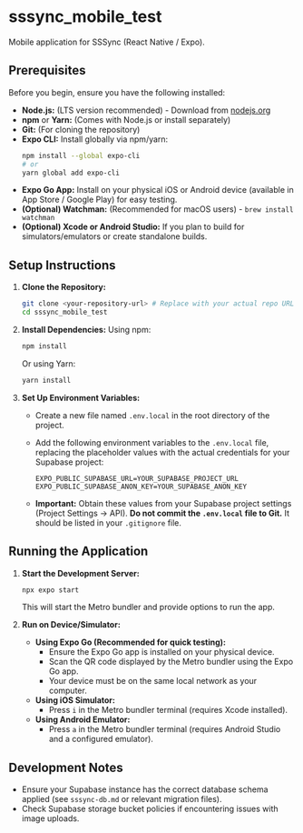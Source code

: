 # sssync_mobile_test

Mobile application for SSSync (React Native / Expo).

## Prerequisites

Before you begin, ensure you have the following installed:

*   **Node.js:** (LTS version recommended) - Download from [nodejs.org](https://nodejs.org/)
*   **npm** or **Yarn:** (Comes with Node.js or install separately)
*   **Git:** (For cloning the repository)
*   **Expo CLI:** Install globally via npm/yarn:
    ```bash
    npm install --global expo-cli
    # or
    yarn global add expo-cli
    ```
*   **Expo Go App:** Install on your physical iOS or Android device (available in App Store / Google Play) for easy testing.
*   **(Optional) Watchman:** (Recommended for macOS users) - `brew install watchman`
*   **(Optional) Xcode or Android Studio:** If you plan to build for simulators/emulators or create standalone builds.

## Setup Instructions

1.  **Clone the Repository:**
    ```bash
    git clone <your-repository-url> # Replace with your actual repo URL
    cd sssync_mobile_test
    ```

2.  **Install Dependencies:**
    Using npm:
    ```bash
    npm install
    ```
    Or using Yarn:
    ```bash
    yarn install
    ```

3.  **Set Up Environment Variables:**
    *   Create a new file named `.env.local` in the root directory of the project.
    *   Add the following environment variables to the `.env.local` file, replacing the placeholder values with the actual credentials for your Supabase project:

        ```dotenv
        EXPO_PUBLIC_SUPABASE_URL=YOUR_SUPABASE_PROJECT_URL
        EXPO_PUBLIC_SUPABASE_ANON_KEY=YOUR_SUPABASE_ANON_KEY
        ```

    *   **Important:** Obtain these values from your Supabase project settings (Project Settings -> API). **Do not commit the `.env.local` file to Git.** It should be listed in your `.gitignore` file.

## Running the Application

1.  **Start the Development Server:**
    ```bash
    npx expo start
    ```
    This will start the Metro bundler and provide options to run the app.

2.  **Run on Device/Simulator:**
    *   **Using Expo Go (Recommended for quick testing):**
        *   Ensure the Expo Go app is installed on your physical device.
        *   Scan the QR code displayed by the Metro bundler using the Expo Go app.
        *   Your device must be on the same local network as your computer.
    *   **Using iOS Simulator:**
        *   Press `i` in the Metro bundler terminal (requires Xcode installed).
    *   **Using Android Emulator:**
        *   Press `a` in the Metro bundler terminal (requires Android Studio and a configured emulator).

## Development Notes

*   Ensure your Supabase instance has the correct database schema applied (see `sssync-db.md` or relevant migration files).
*   Check Supabase storage bucket policies if encountering issues with image uploads.
 

